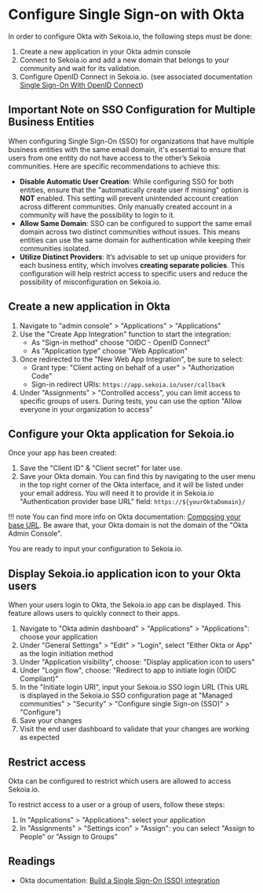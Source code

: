 # Configure Single Sign-on with Okta

In order to configure Okta with Sekoia.io, the following steps must be done:

1. Create a new application in your Okta admin console
2. Connect to Sekoia.io and add a new domain that belongs to your community and wait for its validation.
3. Configure OpenID Connect in Sekoia.io. (see associated documentation [Single Sign-On With OpenID Connect](/getting_started/sso/openid_connect.md))

## Important Note on SSO Configuration for Multiple Business Entities

When configuring Single Sign-On (SSO) for organizations that have multiple business entities with the same email domain, it's essential to ensure that users from one entity do not have access to the other’s Sekoia communities. Here are specific recommendations to achieve this:

- **Disable Automatic User Creation**: While configuring SSO for both entities, ensure that the "automatically create user if missing" option is **NOT** enabled. This setting will prevent unintended account creation across different communities. Only manually created account in a community will have the possibility to login to it.
- **Allow Same Domain**: SSO can be configured to support the same email domain across two distinct communities without issues. This means entities can use the same domain for authentication while keeping their communities isolated.
- **Utilize Distinct Providers**: It’s advisable to set up unique providers for each business entity, which involves **creating separate policies**. This configuration will help restrict access to specific users and reduce the possibility of misconfiguration on Sekoia.io.

## Create a new application in Okta

1. Navigate to "admin console" > "Applications" > "Applications"
2. Use the "Create App Integration" function to start the integration:
    - As "Sign-in method" choose "OIDC - OpenID Connect"
    - As "Application type" choose "Web Application"
3. Once redirected to the "New Web App Integration", be sure to select:
    - Grant type: "Client acting on behalf of a user" > "Authorization Code"
    - Sign-in redirect URIs: `https://app.sekoia.io/user/callback`
4. Under "Assignments" > "Controlled access", you can limit access to specific groups of users. During tests, you can use the option "Allow everyone in your organization to access"

## Configure your Okta application for Sekoia.io

Once your app has been created:

1. Save the "Client ID" & "Client secret" for later use.
2. Save your Okta domain. You can find this by navigating to the user menu in the top right corner of the Okta interface, and it will be listed under your email address. You will need it to provide it in Sekoia.io "Authentication provider base URL" field: `https://${yourOktaDomain}/`

 !!! note
     You can find more info on Okta documentation: [Composing your base URL](https://developer.okta.com/docs/reference/api/oidc/#composing-your-base-url). Be aware that, your Okta domain is not the domain of the "Okta Admin Console".

You are ready to input your configuration to Sekoia.io.

## Display Sekoia.io application icon to your Okta users

When your users login to Okta, the Sekoia.io app can be displayed. This feature allows users to quickly connect to their apps.

1. Navigate to "Okta admin dashboard" > "Applications" > "Applications": choose your application
2. Under "General Settings" > "Edit" > "Login", select "Either Okta or App" as the login initiation method
3. Under "Application visibility", choose: "Display application icon to users"
4. Under "Login flow", choose: "Redirect to app to initiate login (OIDC Compliant)"
5. In the "Initiate login URI", input your Sekoia.io SSO login URL (This URL is displayed in the Sekoia.io SSO configuration page at "Managed communities" > "Security" > "Configure single Sign-on (SSO)" > "Configure")
6. Save your changes
7. Visit the end user dashboard to validate that your changes are working as expected

## Restrict access

Okta can be configured to restrict which users are allowed to access Sekoia.io.

To restrict access to a user or a group of users, follow these steps:

1. In "Applications" > "Applications": select your application
2. In "Assignments" > "Settings icon" >  "Assign": you can select "Assign to People" or "Assign to Groups"

## Readings

- Okta documentation: [Build a Single Sign-On (SSO) integration](https://developer.okta.com/docs/guides/build-sso-integration/openidconnect/main/)
